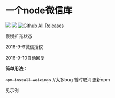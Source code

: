 # 一个node微信库

![](https://travis-ci.org/xiadd/weixin.js.svg?branch=master)
![](https://david-dm.org/xiadd/weixin.js.svg)
[![Github All Releases](https://img.shields.io/github/downloads/xiadd/weixin.js/total.svg)]()

慢慢扩充状态

2016-9-9微信授权

2016-9-10自动回复

**简单用法：**

~~`npm install weixinjs`~~ //太多bug 暂时取消更新npm

见示例
